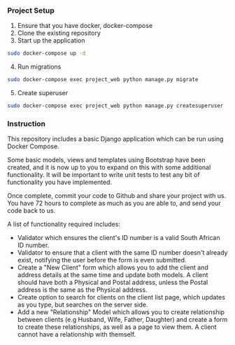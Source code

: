 ### Project Setup


1. Ensure that you have docker, docker-compose
2. Clone the existing repository
3. Start up the application
```bash
sudo docker-compose up -d
```
4. Run migrations
```bash
sudo docker-compose exec project_web python manage.py migrate
```
5. Create superuser
```bash
sudo docker-compose exec project_web python manage.py createsuperuser
```

### Instruction

This repository includes a basic Django application which can be run using Docker Compose.

Some basic models, views and templates using Bootstrap have been created, and it is now up to you to expand on this with some additional functionality. It will be important to write unit tests to test any bit of functionality you have implemented.

Once complete, commit your code to Github and share your project with us. You have 72 hours to complete as much as you are able to, and send your code back to us.

A list of functionality required includes:
- Validator which ensures the client's ID number is a valid South African ID number.
- Validator to ensure that a client with the same ID number doesn't already exist, notifying the user before the form is even submitted.
- Create a "New Client" form which allows you to add the client and address details at the same time and update both models. A client should have both a Physical and Postal address, unless the Postal address is the same as the Physical address.
- Create option to search for clients on the client list page, which updates as you type, but searches on the server side.
- Add a new "Relationship" Model which allows you to create relationship between clients (e.g Husband, Wife, Father, Daughter) and create a form to create these relationships, as well as a page to view them. A client cannot have a relationship with themself.
